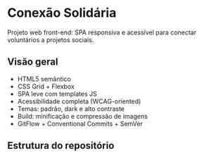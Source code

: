 # Conexão Solidária

Projeto web front-end: SPA responsiva e acessível para conectar voluntários a projetos sociais.

## Visão geral
- HTML5 semântico
- CSS Grid + Flexbox
- SPA leve com templates JS
- Acessibilidade completa (WCAG-oriented)
- Temas: padrão, dark e alto contraste
- Build: minificação e compressão de imagens
- GitFlow + Conventional Commits + SemVer

## Estrutura do repositório
